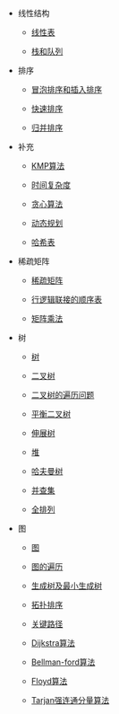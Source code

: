 * 线性结构
    * [线性表](md/数据结构与算法/线性表.md)

    * [栈和队列](md/数据结构与算法/栈和队列.md)
    
* 排序
    * [冒泡排序和插入排序](md/数据结构与算法/冒泡排序和插入排序.md)
    
    * [快速排序](md/数据结构与算法/快速排序.md)

    * [归并排序](md/数据结构与算法/归并排序.md)

* 补充
    * [KMP算法](md/数据结构与算法/KMP算法.md)
    
    * [时间复杂度](md/数据结构与算法/时间复杂度.md)

    * [贪心算法](md/数据结构与算法/贪心算法.md)

    * [动态规划](md/数据结构与算法/数据结构与算法/动态规划.md)

    * [哈希表](md/数据结构与算法/哈希表.md)

* 稀疏矩阵
    * [稀疏矩阵](md/数据结构与算法/稀疏矩阵.md)

    * [行逻辑联接的顺序表](md/数据结构与算法/行逻辑联接的顺序表.md)

    * [矩阵乘法](md/数据结构与算法/矩阵乘法.md)

* 树
    * [树](md/数据结构与算法/树.md)
    
    * [二叉树](md/数据结构与算法/二叉树.md)

    * [二叉树的遍历问题](md/数据结构与算法/二叉树的遍历问题.md)
    
    * [平衡二叉树](md/数据结构与算法/平衡二叉树.md)

    * [伸展树](md/数据结构与算法/伸展树.md)

    * [堆](md/数据结构与算法/堆.md)

    * [哈夫曼树](md/数据结构与算法/哈夫曼树.md)
    
    * [并查集](md/数据结构与算法/并查集.md)

    * [全排列](md/数据结构与算法/全排列.md)

* 图
    * [图](md/数据结构与算法/图.md)
    
    * [图的遍历](md/数据结构与算法/图的遍历.md)

    * [生成树及最小生成树](md/数据结构与算法/生成树及最小生成树.md)

    * [拓扑排序](md/数据结构与算法/拓扑排序.md)

    * [关键路径](md/数据结构与算法/关键路径.md)

    * [Dijkstra算法](md/数据结构与算法/Dijkstra算法.md)

    * [Bellman-ford算法](md/数据结构与算法/Bellman-ford算法.md)

    * [Floyd算法](md/数据结构与算法/Floyd算法.md)

    * [Tarjan强连通分量算法](md/数据结构与算法/Tarjan强连通分量算法.md)
